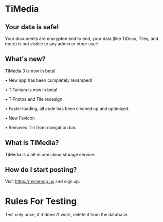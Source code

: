 # TiMedia


## Your data is safe!
Your documents are encrypted end to end, your data (like TiDocs, Tiles, and more) is not visible to any admin or other user!

## What's new?

TiMedia 3 is now in beta!

• New app has been completely revamped!

• TiTanium is now in beta!

• TiPhotos and Tile redesign

• Faster loading, all code has been cleaned up and optimized.

• New Favicon

• Removed Tiri from navigation bar.

## What is TiMedia?
TiMedia is a all-in one cloud storage service.

## How do I start posting?
Visit https://hymenop.us and sign up.

# Rules For Testing
Test only once, if it doesn't work, delete it from the database.
